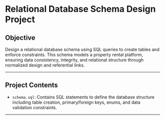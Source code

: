 
#  Relational Database Schema Design Project

##  Objective

Design a relational database schema using SQL queries to create tables and enforce constraints. This schema models a property rental platform, ensuring data consistency, integrity, and relational structure through normalized design and referential links.

---

##  Project Contents

- `schema.sql`: Contains SQL statements to define the database structure including table creation, primary/foreign keys, enums, and data validation constraints.

---
